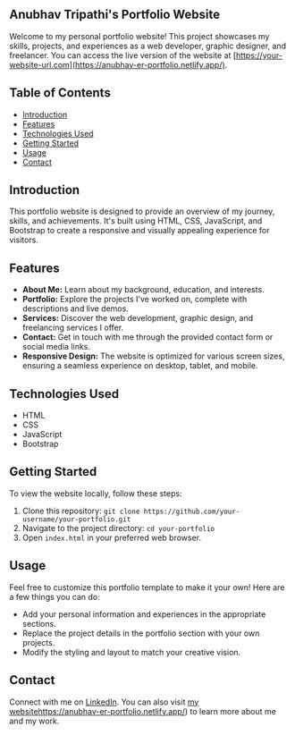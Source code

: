 ## Anubhav Tripathi's Portfolio Website

Welcome to my personal portfolio website! This project showcases my skills, projects, and experiences as a web developer, graphic designer, and freelancer. You can access the live version of the website at [https://your-website-url.com](https://anubhav-er-portfolio.netlify.app/).

## Table of Contents

- [Introduction](#introduction)
- [Features](#features)
- [Technologies Used](#technologies-used)
- [Getting Started](#getting-started)
- [Usage](#usage)
- [Contact](#contact)

## Introduction

This portfolio website is designed to provide an overview of my journey, skills, and achievements. It's built using HTML, CSS, JavaScript, and Bootstrap to create a responsive and visually appealing experience for visitors.

## Features

- **About Me:** Learn about my background, education, and interests.
- **Portfolio:** Explore the projects I've worked on, complete with descriptions and live demos.
- **Services:** Discover the web development, graphic design, and freelancing services I offer.
- **Contact:** Get in touch with me through the provided contact form or social media links.
- **Responsive Design:** The website is optimized for various screen sizes, ensuring a seamless experience on desktop, tablet, and mobile.

## Technologies Used

- HTML
- CSS
- JavaScript
- Bootstrap

## Getting Started

To view the website locally, follow these steps:

1. Clone this repository: `git clone https://github.com/your-username/your-portfolio.git`
2. Navigate to the project directory: `cd your-portfolio`
3. Open `index.html` in your preferred web browser.

## Usage

Feel free to customize this portfolio template to make it your own! Here are a few things you can do:

- Add your personal information and experiences in the appropriate sections.
- Replace the project details in the portfolio section with your own projects.
- Modify the styling and layout to match your creative vision.

## Contact

Connect with me on [LinkedIn](https://www.linkedin.com/in/er-anubhav/). You can also visit [my website](https://anubhav-er-portfolio.netlify.app/)https://anubhav-er-portfolio.netlify.app/) to learn more about me and my work.
